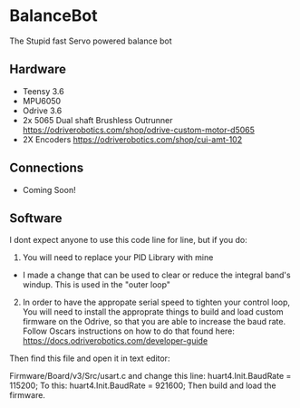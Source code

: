 # BalanceBot
The Stupid fast Servo powered balance bot

## Hardware
 - Teensy 3.6
 - MPU6050
 - Odrive 3.6
 - 2x 5065 Dual shaft Brushless Outrunner https://odriverobotics.com/shop/odrive-custom-motor-d5065
 - 2X Encoders https://odriverobotics.com/shop/cui-amt-102

## Connections
 - Coming Soon!


## Software

I dont expect anyone to use this code line for line, but if you do:

1. You will need to replace your PID Library with mine 
 - I made a change that can be used to clear or reduce the integral band's windup. This is used in the "outer loop"


2. In order to have the appropate serial speed to tighten your control loop, You will need to install the approprate things to build and load custom firmware on the Odrive, so that you are able to increase the baud rate. Follow Oscars instructions on how to do that found here:
https://docs.odriverobotics.com/developer-guide


Then find this file and open it in text editor:

Firmware/Board/v3/Src/usart.c
and change this line:
huart4.Init.BaudRate = 115200;
To this:
huart4.Init.BaudRate = 921600;
Then build and load the firmware. 



